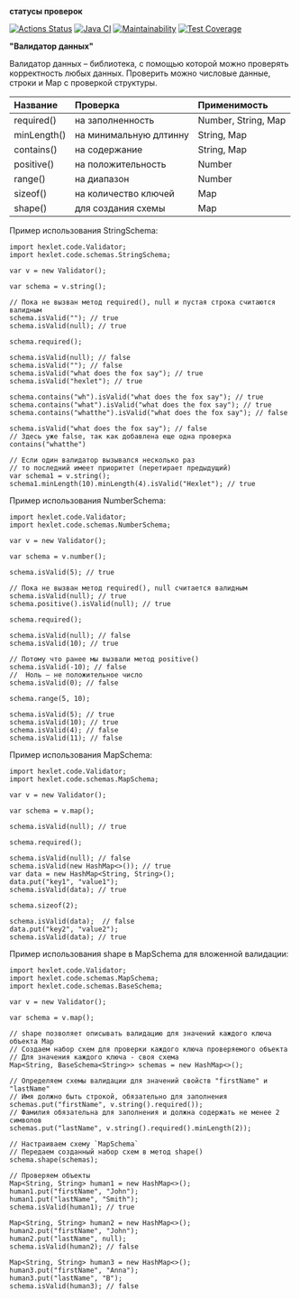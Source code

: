 **статусы проверок**

[![Actions Status](https://github.com/Dangerwind/CorrectnessCheck/actions/workflows/hexlet-check.yml/badge.svg)](https://github.com/Dangerwind/CorrectnessCheck/actions)
[![Java CI](https://github.com/Dangerwind/CorrectnessCheck/actions/workflows/main.yml/badge.svg)](https://github.com/Dangerwind/CorrectnessCheck/actions/workflows/main.yml) 
[![Maintainability](https://api.codeclimate.com/v1/badges/db6e54e3c8b342efd107/maintainability)](https://codeclimate.com/github/Dangerwind/CorrectnessCheck/maintainability)
[![Test Coverage](https://api.codeclimate.com/v1/badges/db6e54e3c8b342efd107/test_coverage)](https://codeclimate.com/github/Dangerwind/CorrectnessCheck/test_coverage)


**"Валидатор данных"**

Валидатор данных – библиотека, с помощью которой можно проверять корректность любых данных. 
Проверить можно числовые данные, строки и Map с проверкой структуры.

| Название    | Проверка               | Применимость        |
|:------------|:-----------------------|:--------------------|
| required()  | на заполненность       | Number, String, Map |
| minLength() | на минимальную длтинну | String, Map         |
| contains()  | на содержание          | String, Map         |
| positive()  | на положительность     | Number              |
| range()     | на диапазон            | Number              |
| sizeof()    | на количество ключей   | Map                 |
| shape()     | для создания схемы     | Map                 |


Пример использования StringSchema:
```
import hexlet.code.Validator;
import hexlet.code.schemas.StringSchema;

var v = new Validator();

var schema = v.string();

// Пока не вызван метод required(), null и пустая строка считаются валидным
schema.isValid(""); // true
schema.isValid(null); // true

schema.required();

schema.isValid(null); // false
schema.isValid(""); // false
schema.isValid("what does the fox say"); // true
schema.isValid("hexlet"); // true

schema.contains("wh").isValid("what does the fox say"); // true
schema.contains("what").isValid("what does the fox say"); // true
schema.contains("whatthe").isValid("what does the fox say"); // false

schema.isValid("what does the fox say"); // false
// Здесь уже false, так как добавлена еще одна проверка contains("whatthe")

// Если один валидатор вызывался несколько раз
// то последний имеет приоритет (перетирает предыдущий)
var schema1 = v.string();
schema1.minLength(10).minLength(4).isValid("Hexlet"); // true
```

Пример использования NumberSchema:
```
import hexlet.code.Validator;
import hexlet.code.schemas.NumberSchema;

var v = new Validator();

var schema = v.number();

schema.isValid(5); // true

// Пока не вызван метод required(), null считается валидным
schema.isValid(null); // true
schema.positive().isValid(null); // true

schema.required();

schema.isValid(null); // false
schema.isValid(10); // true

// Потому что ранее мы вызвали метод positive()
schema.isValid(-10); // false
//  Ноль — не положительное число
schema.isValid(0); // false

schema.range(5, 10);

schema.isValid(5); // true
schema.isValid(10); // true
schema.isValid(4); // false
schema.isValid(11); // false
```

Пример использования MapSchema:
```
import hexlet.code.Validator;
import hexlet.code.schemas.MapSchema;

var v = new Validator();

var schema = v.map();

schema.isValid(null); // true

schema.required();

schema.isValid(null); // false
schema.isValid(new HashMap<>()); // true
var data = new HashMap<String, String>();
data.put("key1", "value1");
schema.isValid(data); // true

schema.sizeof(2);

schema.isValid(data);  // false
data.put("key2", "value2");
schema.isValid(data); // true
```

Пример использования shape в MapSchema для вложенной валидации:
```
import hexlet.code.Validator;
import hexlet.code.schemas.MapSchema;
import hexlet.code.schemas.BaseSchema;

var v = new Validator();

var schema = v.map();

// shape позволяет описывать валидацию для значений каждого ключа объекта Map
// Создаем набор схем для проверки каждого ключа проверяемого объекта
// Для значения каждого ключа - своя схема
Map<String, BaseSchema<String>> schemas = new HashMap<>();

// Определяем схемы валидации для значений свойств "firstName" и "lastName"
// Имя должно быть строкой, обязательно для заполнения
schemas.put("firstName", v.string().required());
// Фамилия обязательна для заполнения и должна содержать не менее 2 символов
schemas.put("lastName", v.string().required().minLength(2));

// Настраиваем схему `MapSchema`
// Передаем созданный набор схем в метод shape()
schema.shape(schemas);

// Проверяем объекты
Map<String, String> human1 = new HashMap<>();
human1.put("firstName", "John");
human1.put("lastName", "Smith");
schema.isValid(human1); // true

Map<String, String> human2 = new HashMap<>();
human2.put("firstName", "John");
human2.put("lastName", null);
schema.isValid(human2); // false

Map<String, String> human3 = new HashMap<>();
human3.put("firstName", "Anna");
human3.put("lastName", "B");
schema.isValid(human3); // false
```
